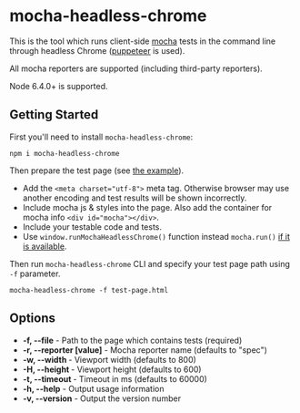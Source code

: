 # mocha-headless-chrome

This is the tool which runs client-side [mocha](https://github.com/mochajs/mocha) tests in the command line through headless Chrome ([puppeteer](https://github.com/GoogleChrome/puppeteer) is used).

All mocha reporters are supported (including third-party reporters).

Node 6.4.0+ is supported.

## Getting Started

First you'll need to install `mocha-headless-chrome`:

```
npm i mocha-headless-chrome
```

Then prepare the test page (see [the example](example-page.html)). 

- Add the `<meta charset="utf-8">` meta tag. Otherwise browser may use another encoding and test results will be shown incorrectly.
- Include mocha js & styles into the page. Also add the container for mocha info `<div id="mocha"></div>`.
- Include your testable code and tests. 
- Use `window.runMochaHeadlessChrome()` function instead `mocha.run()` [if it is available](example-page.html#L16-L20).

Then run `mocha-headless-chrome` CLI and specify your test page path using `-f` parameter.

```
mocha-headless-chrome -f test-page.html
```

## Options

- **-f, --file** - Path to the page which contains tests (required)
- **-r, --reporter [value]** - Mocha reporter name (defaults to "spec")
- **-w, --width <n>** - Viewport width (defaults to 800)
- **-H, --height <n>** - Viewport height (defaults to 600)
- **-t, --timeout <n>** - Timeout in ms (defaults to 60000)
- **-h, --help** - Output usage information
- **-v, --version** - Output the version number
